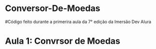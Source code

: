 # Conversor-De-Moedas
#Código feito durante a primerira aula da 7° edição da Imersão Dev Alura
# Aula 1: Convrsor de Moedas